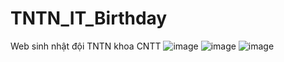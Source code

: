 # TNTN_IT_Birthday
Web sinh nhật đội TNTN khoa CNTT
![image](https://github.com/huydang2132/TNTN_IT_Birthday/assets/86716569/c0bdc92f-6250-4ac9-ae9a-1e619a17de53)
![image](https://github.com/huydang2132/TNTN_IT_Birthday/assets/86716569/7abc74f3-c576-4833-907b-c823a0ebd120)
![image](https://github.com/huydang2132/TNTN_IT_Birthday/assets/86716569/9c57222f-7084-467c-939f-33f42028fe61)

